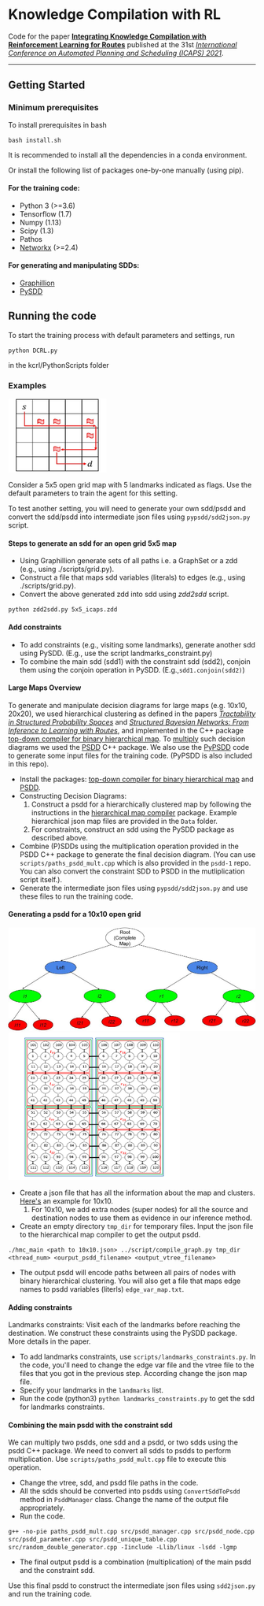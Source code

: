 
# Knowledge Compilation with RL

Code for the paper [**Integrating Knowledge Compilation with Reinforcement Learning for Routes**](https://ojs.aaai.org/index.php/ICAPS/article/view/16002/15813) published at the 31st [*International Conference on Automated Planning and Scheduling (ICAPS) 2021*](https://icaps21.icaps-conference.org/home/).

***

## Getting Started

### Minimum prerequisites

To install prerequisites in bash 
```
bash install.sh
```
It is recommended to install all the dependencies in a conda environment.

Or install the following list of packages one-by-one manually (using pip).

#### For the training code:

* Python 3 (>=3.6)
* Tensorflow (1.7)
* Numpy (1.13)
* Scipy (1.3)
* Pathos
* [Networkx](https://networkx.org/) (>=2.4)

#### For generating and manipulating SDDs:

* [Graphillion](https://github.com/takemaru/graphillion) 
* [PySDD](https://github.com/wannesm/PySDD)

## Running the code

To start the training process with default parameters and settings, run
```
python DCRL.py
```
in the kcrl/PythonScripts folder 

### Examples

<!-- ![5x5](./images/5x5.jpg) -->
<img src="./images/5x5.jpg" alt="5x5" width="200" height="150">

Consider a 5x5 open grid map with 5 landmarks indicated as flags. Use the default parameters to train the agent for this setting.

To test another setting, you will need to generate your own sdd/psdd and convert the sdd/psdd into intermediate json files using `pypsdd/sdd2json.py` script.

#### Steps to generate an sdd for an open grid 5x5 map

* Using Graphillion generate sets of all paths i.e. a GraphSet or a zdd (e.g., using ./scripts/grid.py).
* Construct a file that maps sdd variables (literals) to edges (e.g., using ./scripts/grid.py).
* Convert the above generated zdd into sdd using *zdd2sdd* script.
```
python zdd2sdd.py 5x5_icaps.zdd
```
#### Add constraints

* To add constraints (e.g., visiting some landmarks), generate another sdd using PySDD. (E.g., use the script landmarks_constraint.py)
* To combine the main sdd (sdd1) with the constraint sdd (sdd2), conjoin them using the conjoin operation in PySDD. (E.g.,`sdd1.conjoin(sdd2)`)

#### Large Maps Overview

To generate and manipulate decision diagrams for large maps (e.g. 10x10, 20x20), we used hierarchical clustering as defined in the papers [*Tractability in Structured Probability Spaces*](https://proceedings.neurips.cc/paper/2017/file/deb54ffb41e085fd7f69a75b6359c989-Paper.pdf) and [*Structured Bayesian Networks: From Inference to Learning with Routes*](https://ojs.aaai.org//index.php/AAAI/article/view/4796), and implemented in the C++ package [top-down compiler for binary hierarchical map](https://github.com/rlr-smu/hierarchical_map_compiler). To [multiply](https://proceedings.neurips.cc/paper/2016/file/5a7f963e5e0504740c3a6b10bb6d4fa5-Paper.pdf) such decision diagrams we used the [PSDD](https://github.com/rlr-smu/psdd-1) C++ package. We also use the [PyPSDD](https://github.com/art-ai/pypsdd) code to generate some input files for the training code. (PyPSDD is also included in this repo). 

* Install the packages: [top-down compiler for binary hierarchical map](https://github.com/rlr-smu/hierarchical_map_compiler) and [PSDD](https://github.com/rlr-smu/psdd-1).
* Constructing Decision Diagrams:
    1. Construct a psdd for a hierarchically clustered map by following the instructions in the [hierarchical map compiler](https://github.com/hahaXD/hierarchical_map_compiler) package. Example hierarchical json map files are provided in the `Data` folder.
    2. For constraints, construct an sdd using the PySDD package as described above.
* Combine (P)SDDs using the multiplication operation provided in the PSDD C++ package to generate the final decision diagram. (You can use `scripts/paths_psdd_mult.cpp` which is also provided in the `psdd-1` repo. You can also convert the constraint SDD to PSDD in the mutliplication script itself.).
* Generate the intermediate json files using `pypsdd/sdd2json.py` and use these files to run the training code.

#### Generating a psdd for a 10x10 open grid

<img src="./images/hier_clust.jpg" alt="Hierarchical Clustering Tree" width="" height="">

<img src="./images/map_clust.jpg" alt="Hierarchical Clustering Map" width="350" height="300">

* Create a json file that has all the information about the map and clusters. [Here's](https://github.com/rlr-smu/kcrl-icaps21/blob/main/data/sddFiles/10x10/10x10.json) an example for 10x10.
    1. For 10x10, we add extra nodes (super nodes) for all the source and destination nodes to use them as evidence in our inference method. 
* Create an empty directory `tmp_dir` for temporary files. Input the json file to the hierarchical map compiler to get the output psdd.
```
./hmc_main <path to 10x10.json> ../script/compile_graph.py tmp_dir <thread_num> <ourput_psdd_filename> <output_vtree_filename>
```
* The output psdd will encode paths between all pairs of nodes with binary hierarchical clustering. You will also get a file that maps edge names to psdd variables (literls) `edge_var_map.txt`.

#### Adding constraints

Landmarks constraints: Visit each of the landmarks before reaching the destination. We construct these constraints using the PySDD package. More details in the paper.

* To add landmarks constraints, use `scripts/landmarks_constraints.py`. In the code, you'll need to change the edge var file and the vtree file to the files that you got in the previous step. According change the json map file.
* Specify your landmarks in the `landmarks` list.
* Run the code (python3) `python landmarks_constraints.py` to get the sdd for landmarks constraints.

#### Combining the main psdd with the constraint sdd

We can multiply two psdds, one sdd and a psdd, or two sdds using the psdd C++ package. We need to convert all sdds to psdds to perform multiplication. Use `scripts/paths_psdd_mult.cpp` file to execute this operation.
* Change the vtree, sdd, and psdd file paths in the code.
* All the sdds should be converted into psdds using `ConvertSddToPsdd` method in `PsddManager` class. Change the name of the output file appropriately.
* Run the code.
```
g++ -no-pie paths_psdd_mult.cpp src/psdd_manager.cpp src/psdd_node.cpp src/psdd_parameter.cpp src/psdd_unique_table.cpp src/random_double_generator.cpp -Iinclude -Llib/linux -lsdd -lgmp
```
* The final output psdd is a combination (multiplication) of the main psdd and the constraint sdd.

Use this final psdd to construct the intermediate json files using `sdd2json.py` and run the training code.
